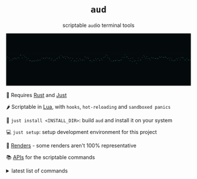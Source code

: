 <h1 align="center"><code>aud</code></h1>

<p align="center">
scriptable <code>aud</code>io terminal tools
</p>

<p align="center">
<img src="./res/out/scope_loop.gif">
</p>

🧱 Requires [Rust](https://www.rust-lang.org/tools/install) and [Just](https://github.com/casey/just)

🌶️ Scriptable in [Lua](https://www.lua.org/start.html), with `hooks`, `hot-reloading` and `sandboxed panics`

🔨 `just install <INSTALL_DIR>`: build `aud` and install it on your system

💻 `just setup`: setup development environment for this project

🎥 [Renders](./doc/renders.md) - some renders aren't 100% representative

📚 [APIs](./api/) for the scriptable commands

<details>
    <summary>latest list of commands</summary>
    <img src="./res/out/aud.gif">
</details>

